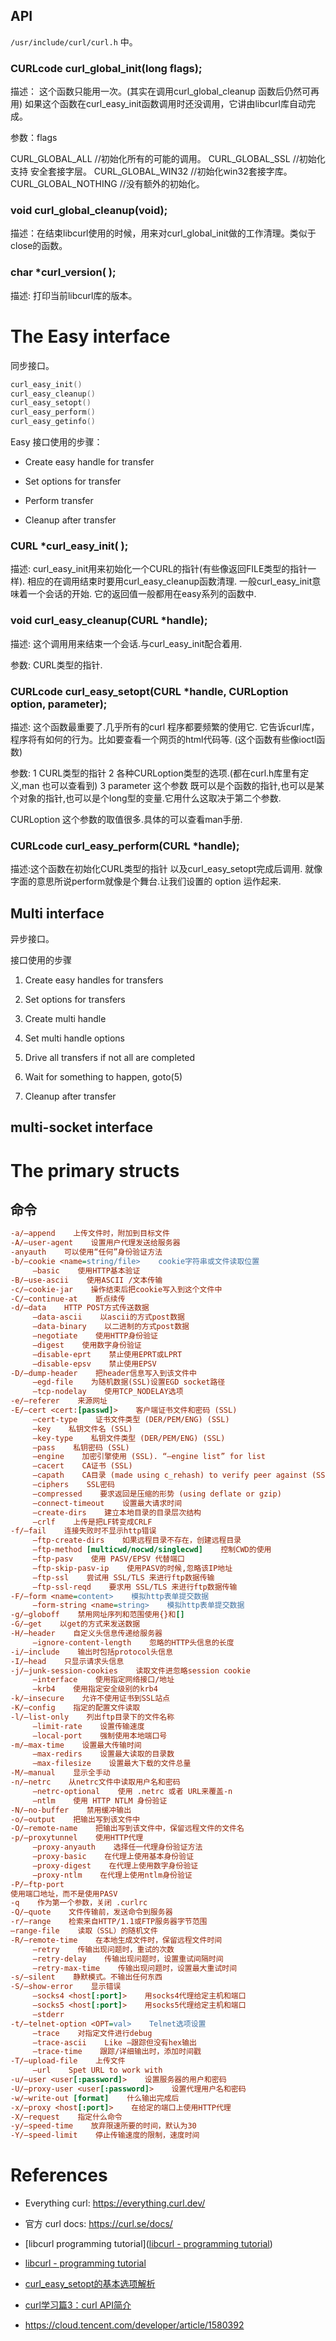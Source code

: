 ## API

`/usr/include/curl/curl.h` 中。

### CURLcode curl_global_init(long flags);

描述：
这个函数只能用一次。(其实在调用curl_global_cleanup 函数后仍然可再用)
如果这个函数在curl_easy_init函数调用时还没调用，它讲由libcurl库自动完成。

参数：flags

CURL_GLOBAL_ALL  //初始化所有的可能的调用。
CURL_GLOBAL_SSL  //初始化支持 安全套接字层。
CURL_GLOBAL_WIN32 //初始化win32套接字库。
CURL_GLOBAL_NOTHING   //没有额外的初始化。

### void curl_global_cleanup(void);

描述：在结束libcurl使用的时候，用来对curl_global_init做的工作清理。类似于close的函数。

### char *curl_version( );

描述: 打印当前libcurl库的版本。

# The Easy interface

同步接口。

```c
curl_easy_init()
curl_easy_cleanup()
curl_easy_setopt()
curl_easy_perform()
curl_easy_getinfo()
```



Easy 接口使用的步骤：

- Create easy handle for transfer

- Set options for transfer

- Perform transfer

- Cleanup after transfer



### CURL *curl_easy_init( );

描述:
curl_easy_init用来初始化一个CURL的指针(有些像返回FILE类型的指针一样). 相应的在调用结束时要用curl_easy_cleanup函数清理.
一般curl_easy_init意味着一个会话的开始. 它的返回值一般都用在easy系列的函数中.

### void curl_easy_cleanup(CURL *handle);

描述:
这个调用用来结束一个会话.与curl_easy_init配合着用. 

参数:
CURL类型的指针.

### CURLcode curl_easy_setopt(CURL *handle, CURLoption option, parameter);

描述: 这个函数最重要了.几乎所有的curl 程序都要频繁的使用它.
它告诉curl库，程序将有如何的行为。比如要查看一个网页的html代码等.
(这个函数有些像ioctl函数)

参数:
1 CURL类型的指针
2 各种CURLoption类型的选项.(都在curl.h库里有定义,man 也可以查看到)
3 parameter 这个参数 既可以是个函数的指针,也可以是某个对象的指针,也可以是个long型的变量.它用什么这取决于第二个参数.

CURLoption 这个参数的取值很多.具体的可以查看man手册.

### CURLcode curl_easy_perform(CURL *handle);

描述:这个函数在初始化CURL类型的指针 以及curl_easy_setopt完成后调用. 就像字面的意思所说perform就像是个舞台.让我们设置的
option 运作起来.

## 

## Multi interface

异步接口。

接口使用的步骤

1. Create easy handles for transfers

2. Set options for transfers

3. Create multi handle

4. Set multi handle options

5. Drive all transfers if not all are completed

6. Wait for something to happen, goto(5)

7. Cleanup after transfer



## multi-socket interface

# The primary structs





## 命令

```ini
-a/–append    上传文件时，附加到目标文件
-A/–user-agent    设置用户代理发送给服务器
-anyauth    可以使用“任何”身份验证方法
-b/–cookie <name=string/file>    cookie字符串或文件读取位置
     –basic    使用HTTP基本验证
-B/–use-ascii    使用ASCII /文本传输
-c/–cookie-jar    操作结束后把cookie写入到这个文件中
-C/–continue-at    断点续传
-d/–data    HTTP POST方式传送数据
     –data-ascii    以ascii的方式post数据
     –data-binary    以二进制的方式post数据
     –negotiate    使用HTTP身份验证
     –digest    使用数字身份验证
     –disable-eprt    禁止使用EPRT或LPRT
     –disable-epsv    禁止使用EPSV
-D/–dump-header    把header信息写入到该文件中
     –egd-file    为随机数据(SSL)设置EGD socket路径
     –tcp-nodelay    使用TCP_NODELAY选项
-e/–referer    来源网址
-E/–cert <cert:[passwd]>    客户端证书文件和密码 (SSL)
     –cert-type    证书文件类型 (DER/PEM/ENG) (SSL)
     –key    私钥文件名 (SSL)
     –key-type    私钥文件类型 (DER/PEM/ENG) (SSL)
     –pass    私钥密码 (SSL)
     –engine    加密引擎使用 (SSL). “–engine list” for list
     –cacert    CA证书 (SSL)
     –capath    CA目录 (made using c_rehash) to verify peer against (SSL)
     –ciphers    SSL密码
     –compressed    要求返回是压缩的形势 (using deflate or gzip)
     –connect-timeout    设置最大请求时间
     –create-dirs    建立本地目录的目录层次结构
     –crlf    上传是把LF转变成CRLF
-f/–fail    连接失败时不显示http错误
     –ftp-create-dirs    如果远程目录不存在，创建远程目录
     –ftp-method [multicwd/nocwd/singlecwd]    控制CWD的使用
     –ftp-pasv    使用 PASV/EPSV 代替端口
     –ftp-skip-pasv-ip    使用PASV的时候,忽略该IP地址
     –ftp-ssl    尝试用 SSL/TLS 来进行ftp数据传输
     –ftp-ssl-reqd    要求用 SSL/TLS 来进行ftp数据传输
-F/–form <name=content>    模拟http表单提交数据
     –form-string <name=string>    模拟http表单提交数据
-g/–globoff    禁用网址序列和范围使用{}和[]
-G/–get    以get的方式来发送数据
-H/–header    自定义头信息传递给服务器
     –ignore-content-length    忽略的HTTP头信息的长度
-i/–include    输出时包括protocol头信息
-I/–head    只显示请求头信息
-j/–junk-session-cookies    读取文件进忽略session cookie
     –interface    使用指定网络接口/地址
     –krb4    使用指定安全级别的krb4
-k/–insecure    允许不使用证书到SSL站点
-K/–config    指定的配置文件读取
-l/–list-only    列出ftp目录下的文件名称
     –limit-rate    设置传输速度
     –local-port    强制使用本地端口号
-m/–max-time    设置最大传输时间
     –max-redirs    设置最大读取的目录数
     –max-filesize    设置最大下载的文件总量
-M/–manual    显示全手动
-n/–netrc    从netrc文件中读取用户名和密码
     –netrc-optional    使用 .netrc 或者 URL来覆盖-n
     –ntlm    使用 HTTP NTLM 身份验证
-N/–no-buffer    禁用缓冲输出
-o/–output    把输出写到该文件中
-O/–remote-name    把输出写到该文件中，保留远程文件的文件名
-p/–proxytunnel    使用HTTP代理
     –proxy-anyauth    选择任一代理身份验证方法
     –proxy-basic    在代理上使用基本身份验证
     –proxy-digest    在代理上使用数字身份验证
     –proxy-ntlm    在代理上使用ntlm身份验证
-P/–ftp-port
使用端口地址，而不是使用PASV
-q    作为第一个参数，关闭 .curlrc
-Q/–quote    文件传输前，发送命令到服务器
-r/–range    检索来自HTTP/1.1或FTP服务器字节范围
–range-file    读取（SSL）的随机文件
-R/–remote-time    在本地生成文件时，保留远程文件时间
     –retry    传输出现问题时，重试的次数
     –retry-delay    传输出现问题时，设置重试间隔时间
     –retry-max-time    传输出现问题时，设置最大重试时间
-s/–silent    静默模式。不输出任何东西
-S/–show-error    显示错误
     –socks4 <host[:port]>    用socks4代理给定主机和端口
     –socks5 <host[:port]>    用socks5代理给定主机和端口
     –stderr     
-t/–telnet-option <OPT=val>    Telnet选项设置
     –trace    对指定文件进行debug
     –trace-ascii    Like –跟踪但没有hex输出
     –trace-time    跟踪/详细输出时，添加时间戳
-T/–upload-file    上传文件
     –url    Spet URL to work with
-u/–user <user[:password]>    设置服务器的用户和密码
-U/–proxy-user <user[:password]>    设置代理用户名和密码
-w/–write-out [format]    什么输出完成后
-x/–proxy <host[:port]>    在给定的端口上使用HTTP代理
-X/–request    指定什么命令
-y/–speed-time    放弃限速所要的时间，默认为30
-Y/–speed-limit    停止传输速度的限制，速度时间
```

# References

- Everything curl: https://everything.curl.dev/

- 官方 curl docs: https://curl.se/docs/

- [libcurl programming tutorial]([libcurl - programming tutorial](https://curl.se/libcurl/c/libcurl-tutorial.html))
- [libcurl - programming tutorial](https://curl.se/libcurl/c/libcurl-tutorial.html)
- [curl_easy_setopt的基本选项解析 ](https://blog.csdn.net/whui19890911/article/details/79247062)
- [curl学习篇3：curl API简介](https://blog.csdn.net/weixin_42645653/article/details/120200661)
- https://cloud.tencent.com/developer/article/1580392


